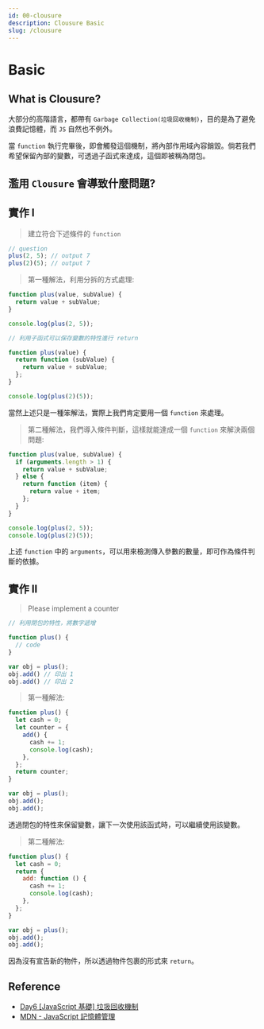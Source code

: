 ```yaml
---
id: 00-clousure
description: Clousure Basic
slug: /clousure
---
```


# Basic

## What is Clousure?

大部分的高階語言，都帶有 `Garbage Collection(垃圾回收機制)`，目的是為了避免浪費記憶體，而 `JS` 自然也不例外。

當 `function` 執行完畢後，即會觸發這個機制，將內部作用域內容銷毀。倘若我們希望保留內部的變數，可透過子函式來達成，這個即被稱為閉包。

## 濫用 `Clousure` 會導致什麼問題?

## 實作 I

> 建立符合下述條件的 `function`

```javascript
// question
plus(2, 5); // output 7
plus(2)(5); // output 7
```

> 第一種解法，利用分拆的方式處理:

```javascript
function plus(value, subValue) {
  return value + subValue;
}

console.log(plus(2, 5));
```

```javascript
// 利用子函式可以保存變數的特性進行 return

function plus(value) {
  return function (subValue) {
    return value + subValue;
  };
}

console.log(plus(2)(5));
```

當然上述只是一種笨解法，實際上我們肯定要用一個 `function` 來處理。

> 第二種解法，我們導入條件判斷，這樣就能達成一個 `function` 來解決兩個問題:

```javascript
function plus(value, subValue) {
  if (arguments.length > 1) {
    return value + subValue;
  } else {
    return function (item) {
      return value + item;
    };
  }
}

console.log(plus(2, 5));
console.log(plus(2)(5));
```

上述 `function` 中的 `arguments`，可以用來檢測傳入參數的數量，即可作為條件判斷的依據。

## 實作 II

> Please implement a counter

```javascript
// 利用閉包的特性，將數字遞增

function plus() {
  // code
}

var obj = plus();
obj.add() // 印出 1
obj.add() // 印出 2
```

> 第一種解法:

```javascript
function plus() {
  let cash = 0;
  let counter = {
    add() {
      cash += 1;
      console.log(cash);
    },
  };
  return counter;
}

var obj = plus();
obj.add();
obj.add();
```

透過閉包的特性來保留變數，讓下一次使用該函式時，可以繼續使用該變數。

> 第二種解法:

```javascript
function plus() {
  let cash = 0;
  return {
    add: function () {
      cash += 1;
      console.log(cash);
    },
  };
}

var obj = plus();
obj.add();
obj.add();
```

因為沒有宣告新的物件，所以透過物件包裹的形式來 `return`。

## Reference

- [Day6 [JavaScript 基礎] 垃圾回收機制](https://ithelp.ithome.com.tw/articles/10214185)
- [MDN - JavaScript 記憶體管理](https://developer.mozilla.org/en-US/docs/Web/JavaScript/Memory_Management)
